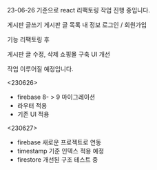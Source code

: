 23-06-26 기준으로 react 리팩토링 작업 진행 중입니다.

게시판 글쓰기
게시판 글 목록
내 정보
로그인 / 회원가입

기능 리팩토링 후

게시판 글 수정, 삭제
쇼핑몰 구축
UI 개선

작업 이루어질 예정입니다.

<230626>
- firebase 8- > 9 마이그레이션
- 라우터 적용
- 기존 UI 적용

<230627>
- firebase 새로운 프로젝트로 연동
- timestamp 기준 인덱스 적용 예정
- firestore 개선된 구조 테스트 중